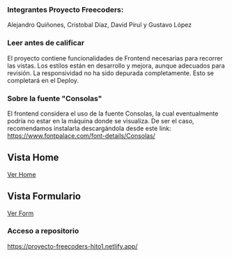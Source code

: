 ### Integrantes Proyecto Freecoders:
Alejandro Quiñones, Cristobal Díaz, David Pirul y Gustavo López

### Leer antes de calificar
El proyecto contiene funcionalidades de Frontend necesarias para recorrer las vistas.
Los estilos están en desarrollo y mejora, aunque adecuados para revisión.
La responsividad no ha sido depurada completamente. Esto se completará en el Deploy.

### Sobre la fuente "Consolas"
El frontend considera el uso de la fuente Consolas, la cual eventualmente podría no estar en la máquina donde se visualiza.
De ser el caso, recomendamos instalarla descargándola desde este link: https://www.fontpalace.com/font-details/Consolas/

## Vista Home
[Ver Home](home.png)

## Vista Formulario

[Ver Form](form.png)


### Acceso a repositorio
https://proyecto-freecoders-hito1.netlify.app/